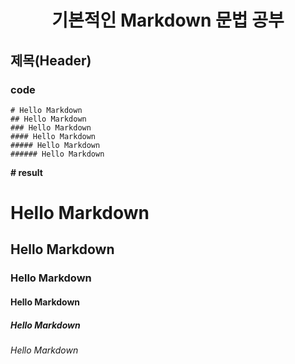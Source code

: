 __<center>기본적인 Markdown 문법 공부</center>__
======
## 제목(Header) 

### code
>
```
# Hello Markdown
## Hello Markdown
### Hello Markdown
#### Hello Markdown
##### Hello Markdown
###### Hello Markdown
```

__# result__<br>
# Hello Markdown<br>
## Hello Markdown<br>
### Hello Markdown<br>
#### Hello Markdown<br>
##### Hello Markdown<br>
###### Hello Markdown<br>
